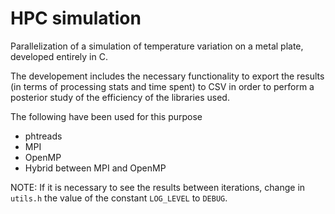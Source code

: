 # HPC simulation

Parallelization of a simulation of temperature variation on a metal plate, developed entirely in C.

The developement includes the necessary functionality to export the results (in terms of processing stats and time spent) to CSV in order to perform a posterior study of the efficiency of the libraries used.

The following have been used for this purpose
- phtreads
- MPI
- OpenMP
- Hybrid between MPI and OpenMP

NOTE: If it is necessary to see the results between iterations, change in `utils.h` the value of the constant `LOG_LEVEL` to `DEBUG`.
